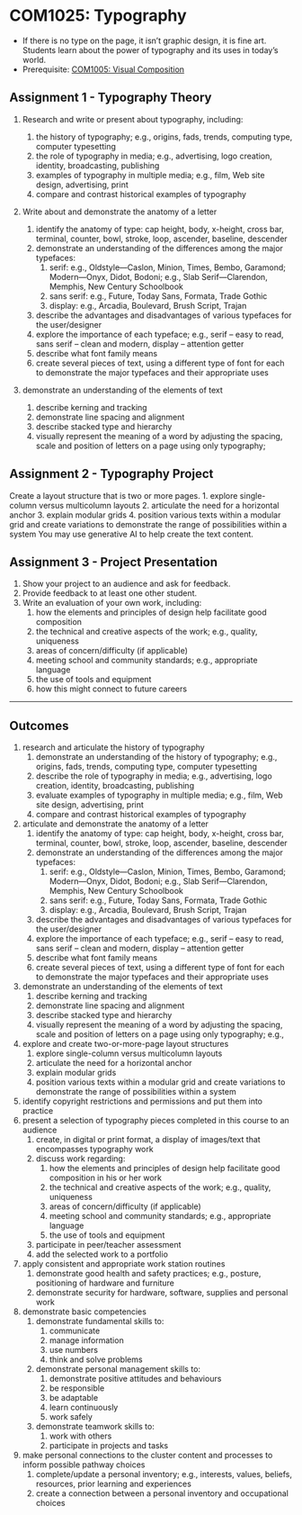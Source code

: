 # COM1025: Typography

* If there is no type on the page, it isn’t graphic design, it is fine art. Students learn about the power of typography and its uses in today’s world.
* Prerequisite: [COM1005: Visual Composition](COM1005.md)

## Assignment 1 - Typography Theory

1. Research and write or present about typography, including:
    1. the history of typography; e.g., origins, fads, trends, computing type, computer typesetting
    2. the role of typography in media; e.g., advertising, logo creation, identity, broadcasting, publishing
    3. examples of typography in multiple media; e.g., film, Web site design, advertising, print
    4. compare and contrast historical examples of typography

2. Write about and demonstrate the anatomy of a letter
    1. identify the anatomy of type: cap height, body, x-height, cross bar, terminal, counter, bowl, stroke, loop, ascender, baseline, descender
    2. demonstrate an understanding of the differences among the major typefaces:
        1. serif: e.g., Oldstyle—Caslon, Minion, Times, Bembo, Garamond; Modern—Onyx, Didot, Bodoni; e.g., Slab Serif—Clarendon, Memphis, New Century Schoolbook
        2. sans serif: e.g., Future, Today Sans, Formata, Trade Gothic
        3. display: e.g., Arcadia, Boulevard, Brush Script, Trajan
    3. describe the advantages and disadvantages of various typefaces for the user/designer
    4. explore the importance of each typeface; e.g., serif – easy to read, sans serif – clean and modern, display – attention getter
    5. describe what font family means
    6. create several pieces of text, using a different type of font for each to demonstrate the major typefaces and their appropriate uses

3. demonstrate an understanding of the elements of text
    1. describe kerning and tracking
    2. demonstrate line spacing and alignment
    3. describe stacked type and hierarchy
    4. visually represent the meaning of a word by adjusting the spacing, scale and position of letters on a page using only typography;

## Assignment 2 - Typography Project

Create a layout structure that is two or more pages.
    1. explore single-column versus multicolumn layouts
    2. articulate the need for a horizontal anchor
    3. explain modular grids
    4. position various texts within a modular grid and create variations to demonstrate the range of possibilities within a system
You may use generative AI to help create the text content.

## Assignment 3 - Project Presentation

1. Show your project to an audience and ask for feedback.
2. Provide feedback to at least one other student.
3. Write an evaluation of your own work, including:
    1. how the elements and principles of design help facilitate good composition
    2. the technical and creative aspects of the work; e.g., quality, uniqueness
    3. areas of concern/difficulty (if applicable)
    4. meeting school and community standards; e.g., appropriate language
    5. the use of tools and equipment
    6. how this might connect to future careers

---

## Outcomes

1. research and articulate the history of typography
    1. demonstrate an understanding of the history of typography; e.g., origins, fads, trends, computing type, computer typesetting
    2. describe the role of typography in media; e.g., advertising, logo creation, identity, broadcasting, publishing
    3. evaluate examples of typography in multiple media; e.g., film, Web site design, advertising, print
    4. compare and contrast historical examples of typography
2. articulate and demonstrate the anatomy of a letter
    1. identify the anatomy of type: cap height, body, x-height, cross bar, terminal, counter, bowl, stroke, loop, ascender, baseline, descender
    2. demonstrate an understanding of the differences among the major typefaces:
        1. serif: e.g., Oldstyle—Caslon, Minion, Times, Bembo, Garamond; Modern—Onyx, Didot, Bodoni; e.g., Slab Serif—Clarendon, Memphis, New Century Schoolbook
        2. sans serif: e.g., Future, Today Sans, Formata, Trade Gothic
        3. display: e.g., Arcadia, Boulevard, Brush Script, Trajan
    3. describe the advantages and disadvantages of various typefaces for the user/designer
    4. explore the importance of each typeface; e.g., serif – easy to read, sans serif – clean and modern, display – attention getter
    5. describe what font family means
    6. create several pieces of text, using a different type of font for each to demonstrate the major typefaces and their appropriate uses
3. demonstrate an understanding of the elements of text
    1. describe kerning and tracking
    2. demonstrate line spacing and alignment
    3. describe stacked type and hierarchy
    4. visually represent the meaning of a word by adjusting the spacing, scale and position of letters on a page using only typography; e.g.,
4. explore and create two-or-more-page layout structures
    1. explore single-column versus multicolumn layouts
    2. articulate the need for a horizontal anchor
    3. explain modular grids
    4. position various texts within a modular grid and create variations to demonstrate the range of possibilities within a system
5. identify copyright restrictions and permissions and put them into practice
6. present a selection of typography pieces completed in this course to an audience
    1. create, in digital or print format, a display of images/text that encompasses typography work
    2. discuss work regarding:
        1. how the elements and principles of design help facilitate good composition in his or her work
        2. the technical and creative aspects of the work; e.g., quality, uniqueness
        3. areas of concern/difficulty (if applicable)
        4. meeting school and community standards; e.g., appropriate language
        5. the use of tools and equipment
    3. participate in peer/teacher assessment
    4. add the selected work to a portfolio
7. apply consistent and appropriate work station routines
    1. demonstrate good health and safety practices; e.g., posture, positioning of hardware and furniture
    2. demonstrate security for hardware, software, supplies and personal work
8. demonstrate basic competencies
    1. demonstrate fundamental skills to:
        1. communicate
        2. manage information
        3. use numbers
        4. think and solve problems
    2. demonstrate personal management skills to:
        1. demonstrate positive attitudes and behaviours
        2. be responsible
        3. be adaptable
        4. learn continuously
        5. work safely
    3. demonstrate teamwork skills to:
        1. work with others
        2. participate in projects and tasks
9. make personal connections to the cluster content and processes to inform possible pathway choices
    1. complete/update a personal inventory; e.g., interests, values, beliefs, resources, prior learning and experiences
    2. create a connection between a personal inventory and occupational choices
